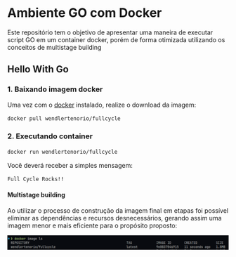 # Ambiente GO com Docker

Este repositório tem o objetivo de apresentar uma maneira de executar script GO em um container docker,
porém de forma otimizada utilizando os conceitos de multistage building

## Hello With Go

### 1. Baixando imagem docker

Uma vez com o [docker](https://www.docker.com/get-started/) instalado, realize o download da imagem:

```bash
docker pull wendlertenorio/fullcycle
```

### 2. Executando container

```bash
docker run wendlertenorio/fullcycle
```

Você deverá receber a simples mensagem:

```bash
Full Cycle Rocks!!
```

#### Multistage building

Ao utilizar o processo de construção da imagem final em etapas foi possível eliminar as dependências e recursos desnecessários, gerando assim uma imagem menor e mais eficiente para o propósito proposto:

![Image size screenshot](assets/desafio_go.png)
